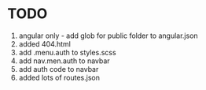 # TODO

1. angular only - add glob for public folder to angular.json
1. added 404.html
1. add .menu.auth to styles.scss
1. add nav.men.auth to navbar
1. add auth code to navbar
1. added lots of routes.json
